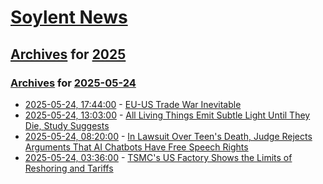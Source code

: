 # [Soylent News](../../../README.md)

## [Archives](../../index.md) for [2025](../index.md)

### [Archives](../../index.md) for [2025-05-24](index.md)

* [2025-05-24, 17:44:00](https://soylentnews.org/article.pl?sid=25/05/23/1716207&from=rss) - [EU-US Trade War Inevitable](https://soylentnews.org/article.pl?sid=25/05/23/1716207&from=rss)
* [2025-05-24, 13:03:00](https://soylentnews.org/article.pl?sid=25/05/23/1218209&from=rss) - [All Living Things Emit Subtle Light Until They Die, Study Suggests](https://soylentnews.org/article.pl?sid=25/05/23/1218209&from=rss)
* [2025-05-24, 08:20:00](https://soylentnews.org/article.pl?sid=25/05/23/1211234&from=rss) - [In Lawsuit Over Teen's Death, Judge Rejects Arguments That AI Chatbots Have Free Speech Rights](https://soylentnews.org/article.pl?sid=25/05/23/1211234&from=rss)
* [2025-05-24, 03:36:00](https://soylentnews.org/article.pl?sid=25/05/23/128247&from=rss) - [TSMC's US Factory Shows the Limits of Reshoring and Tariffs](https://soylentnews.org/article.pl?sid=25/05/23/128247&from=rss)
